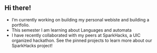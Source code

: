 ## Hi there!




- I’m currently working on building my personal webiste and building a portfolio.
- This semester I am learning about Languages and automata
- I have recently collaborated with my peers at SparkHacks, a UIC organized hackathon. See the pinned projects to learn more about our SparkHacks project! 



